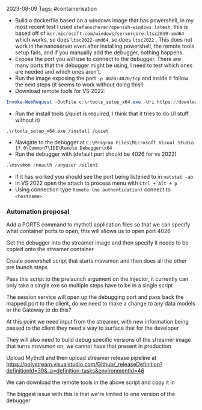 2023-08-09
Tags: #containerisation 

- Build a dockerfile based on a windows image that has powershell, in my most recent test I used `stefanscherer/openssh-windows:latest`, this is based off of `mcr.microsoft.com/windows/servercore:ltsc2019-amd64` which works, so does `ltsc2022-amd64`, so does `ltsc2022` . This does not work in the nanoserver even after installing powershell, the remote tools setup fails, and if you manually add the debugger, nothing happens.
- Expose the port you will use to connect to the debugger. There are many ports that the debugger might be using, I need to test which ones are needed and which ones aren't.
- Run the image exposing the port `-p 4020:4020/tcp` and inside it follow the next steps (it seems to work without doing this!)
- Download remote tools for VS 2022:
```powershell
Invoke-WebRequest -OutFile c:\rtools_setup_x64.exe -Uri https://download.visualstudio.microsoft.com/download/pr/89f2306b-0dcc-47af-b67f-47011cb5ee43/57daedc11766b189092e93222d3fc39bf27b38cfd6a2b7ac08902ddd032dc6c8/VS_RemoteTools.exe
```

- Run the install tools (/quiet is required, I think that it tries to do UI stuff without it)
``` powerhsell
.\rtools_setup_x64.exe /install /quiet
```

- Navigate to the debugger at `C:\Program Files\Microsoft Visual Studio 17.0\Common7\IDE\Remote Debugger\x64`
- Run the debugger with (default port should be 4026 for vs 2022)
``` powershell
.\msvsmon /noauth /anyuser /silent 
```
- If it has worked you should see the port being listened to in `netstat -ab`
- In VS 2022 open the attach to process menu with `Ctrl + Alt + p`
- Using connection type `Remote (no authentication)` connect to `<hostname>`


### Automation proposal

Add a PORTS command to mythctl application files so that we can specify what container ports to open, this will allows us to open port 4026

Get the debugger into the streamer image and then specify it needs to be copied onto the streamer container 

 Create powershell script that starts msvsmon and then does all the other pre launch steps

Pass this script to the prelaunch argument on the injector, it currently can only take a single exe so multiple steps have to be in a single script

The session service will open up the debugging port and pass back the mapped port to the client, do we need to make a change to any data models or the Gateway to do this?

At this point we need input from the streamer, with new information being passed to the client they need a way to surface that for the developer

They will also need to build debug specific versions of the streamer image that turns msvsmon on, we cannot have that present in production

Upload Mythctl and then upload streamer release pipeline at https://polystream.visualstudio.com/Github/_releaseDefinition?definitionId=39&_a=definition-tasks&environmentId=46

We can download the remote tools in the above script and copy it in

The biggest issue with this is that we're limited to one version of the debugger